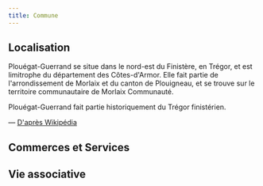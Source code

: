 ```yaml
---
title: Commune
---
```

## Localisation

Plouégat-Guerrand se situe dans le nord-est du Finistère, en Trégor, et est limitrophe du département des Côtes-d'Armor. Elle fait partie de l'arrondissement de Morlaix et du canton de Plouigneau, et se trouve sur le territoire communautaire de Morlaix Communauté.

Plouégat-Guerrand fait partie historiquement du Trégor finistérien. 

— [D'après Wikipédia](https://fr.wikipedia.org/wiki/Plou%C3%A9gat-Gu%C3%A9rand)

## Commerces et Services

## Vie associative